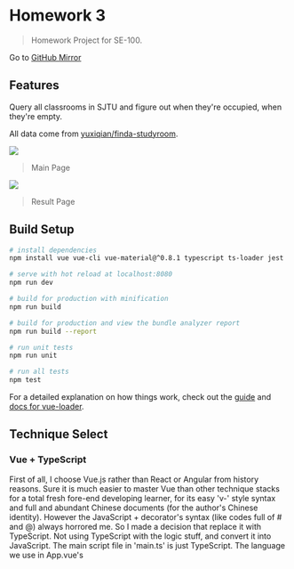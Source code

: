 # Homework 3

> Homework Project for SE-100.

Go to [GitHub Mirror](https://yuxiqian.github.io/index.html)

## Features

Query all classrooms in SJTU and figure out when they're occupied, when they're empty.

All data come from [yuxiqian/finda-studyroom](https://github.com/yuxiqian/finda-studyroom).

![](https://raw.githubusercontent.com/yuxiqian/SE-100/master/homework_3/homework_3/img/main.png)

> Main Page

![](https://raw.githubusercontent.com/yuxiqian/SE-100/master/homework_3/homework_3/img/result.png)

> Result Page

## Build Setup

``` bash
# install dependencies
npm install vue vue-cli vue-material@^0.8.1 typescript ts-loader jest

# serve with hot reload at localhost:8080
npm run dev

# build for production with minification
npm run build

# build for production and view the bundle analyzer report
npm run build --report

# run unit tests
npm run unit

# run all tests
npm test
```

For a detailed explanation on how things work, check out the [guide](http://vuejs-templates.github.io/webpack/) and [docs for vue-loader](http://vuejs.github.io/vue-loader).

## Technique Select

### Vue + TypeScript

First of all, I choose Vue.js rather than React or Angular from history reasons. Sure it is much easier to master Vue than other technique stacks for a total fresh fore-end developing learner,
for its easy 'v-' style syntax and full and abundant Chinese documents (for the author's Chinese identity). However the JavaScript + decorator's syntax (like codes full of # and @) always horrored me.
So I made a decision that replace it with TypeScript. Not using TypeScript with the logic stuff, and convert it into JavaScript. The main script file in 'main.ts' is just TypeScript.
The language we use in App.vue's <script> phase is also TypeScript. All we need JavaScript is its powered jQuery. But why we have to do this replacement?

Since I'm extremely familiar with static typed languages, JavaScript didn't interest me for a long time. Taking function as an object doesn't come to me so quickly. The first time I noticed TypeScript is
its powered "Visual Studio Code". When I really opened its document and make some playground experiment, I surprisingly noticed that its similar syntax with some languages I know before:
especially Swift and ActionScript. Strongly typed system makes it more secure and smart.

### How?
How to start Vue + TypeScript? The author of Vue.js has announced that Vue version after 2.5 will fully compatible with TypeScript. There is already official demo and instructions on how to start such hybrid projects.
Mainly we just need to:

``` bash
# install dependencies
npm install vue-cli typescript ts-loader
```

And that's it.

### Vue-Material

Thanks to Google's Material Design System, many frameworks have also developed their own UI frameworks. Not containing much technique hardship, so let's skip this part quickly.

## Developing

### TypeScript: Class

Why we insist using strong typed TypeScript? From its name we know it has great types. Not only some inserted types, our self-designed classes, structs and interfaces all can be easily implemented.
We have to save all JSON data comes from the library and take them as a fixed structure. So TypeScript's class feature is very useful.

### Vue: "v-for"

The "v-for" feature can be used to expand website elements dynamically.  For example, we have to dynamically add classroom ID into the room selector element, so at that time v-for syntax can make everything easier.

### ts-loader

Thanks to many open-source library, it's as easy as JavaScript to use TypeScript as the major language of webside development. Ts-loader can make most stuff done, and we just need to cover the rest.

## Unit Test

When we use vue-cli to initialize our projects, we would be asked if we want to use unit test (with Jest or Karma) in our project. Configuring them following the documents are just fine for TypeScript.
